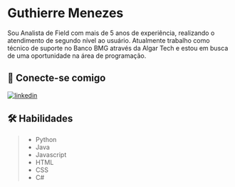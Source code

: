 # Guthierre Menezes
Sou Analista de Field com mais de 5 anos de experiência, realizando o atendimento de segundo nível ao usuário. Atualmente trabalho como técnico de suporte no Banco BMG através da Algar Tech e estou em busca de uma oportunidade na área de programação.

## 🔗 Conecte-se comigo
[![linkedin](https://img.shields.io/badge/linkedin-0A66C2?style=for-the-badge&logo=linkedin&logoColor)](https://www.linkedin.com/in/guthierre-barbosa-menezes-775439122/)

## 🛠 Habilidades
> - Python
> - Java
> - Javascript
> - HTML
> - CSS
> - C#



